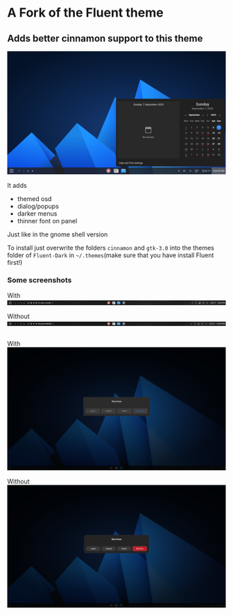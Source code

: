 # A Fork of the Fluent theme
## Adds better cinnamon support to this theme

![main](screenshot/thumbnail.png)

It adds 
- themed osd
- dialog/popups
- darker menus
- thinner font on panel

Just like in the gnome shell version

To install just overwrite the folders `cinnamon` and `gtk-3.0` into the themes folder of `Fluent-Dark` in `~/.themes`(make sure that you have install Fluent first!)

### Some screenshots

With
![main](screenshot/with.png)

Without
![main](screenshot/without.png)

## 

With
![main](screenshot/with_popup.png)

Without
![main](screenshot/without_popup.png)
